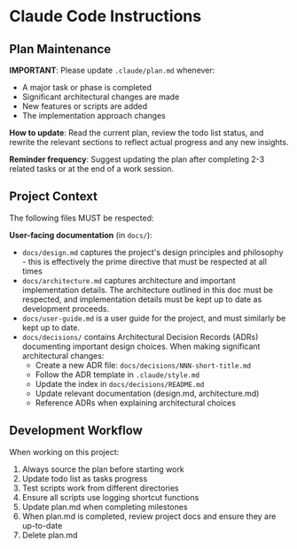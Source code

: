 # Claude Code Instructions

## Plan Maintenance

**IMPORTANT**: Please update `.claude/plan.md` whenever:

- A major task or phase is completed
- Significant architectural changes are made
- New features or scripts are added
- The implementation approach changes

**How to update**: Read the current plan, review the todo list status, and rewrite the relevant sections to reflect actual progress and any new insights.

**Reminder frequency**: Suggest updating the plan after completing 2-3 related tasks or at the end of a work session.

## Project Context

The following files MUST be respected:

**User-facing documentation** (in `docs/`):
- `docs/design.md` captures the project's design principles and philosophy - this is effectively the prime directive that must be respected at all times
- `docs/architecture.md` captures architecture and important implementation details. The architecture outlined in this doc must be respected, and implementation details must be kept up to date as development proceeds.
- `docs/user-guide.md` is a user guide for the project, and must similarly be kept up to date.
- `docs/decisions/` contains Architectural Decision Records (ADRs) documenting important design choices. When making significant architectural changes:
  - Create a new ADR file: `docs/decisions/NNN-short-title.md`
  - Follow the ADR template in `.claude/style.md`
  - Update the index in `docs/decisions/README.md`
  - Update relevant documentation (design.md, architecture.md)
  - Reference ADRs when explaining architectural choices

## Development Workflow

When working on this project:

1. Always source the plan before starting work
2. Update todo list as tasks progress
3. Test scripts work from different directories
4. Ensure all scripts use logging shortcut functions
5. Update plan.md when completing milestones
6. When plan.md is completed, review project docs and ensure they are up-to-date
7. Delete plan.md

